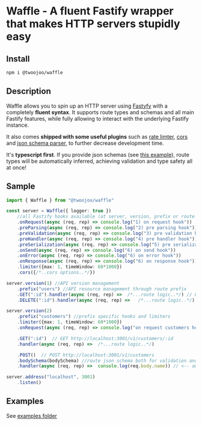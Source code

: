# Waffle - A fluent Fastify wrapper that makes HTTP servers stupidly easy

## Install

```bash
npm i @twoojoo/waffle
```

## Description

Waffle allows you to spin up an HTTP server using [Fastyfy](https://github.com/fastify/fastify) with a completely **fluent syntax**. 
It supports route types and schemas and all main Fastify features, while fully allowing to interact with the underlying Fastify instance.

It also comes **shipped with some useful plugins** such as [rate limter](https://github.com/fastify/fastify-rate-limit), [cors](https://github.com/fastify/fastify-cors) and [json schema parser](https://www.npmjs.com/package/json-schema-to-ts), to further decrease development time.

It's **typescript first**. If you provide json schemas (see [this example](./examples/validation.ts)), route types will be automatically inferred, achieving validation and type safety all at once!

## Sample

```typescript
import { Waffle } from "@twoojoo/waffle"

const server = Waffle({ logger: true })
	//all Fastify hooks available (at server, version, prefix or route level)
	.onRequest(async (req, rep) => console.log("1) on request hook"))
	.preParsing(async (req, rep) => console.log("2) pre parsing hook"))
	.preValidation(async (req, rep) => console.log("3) pre validation hook"))
	.preHandler(async (req, rep) => console.log("4) pre handler hook"))
	.preSerialization(async (req, rep) => console.log("5) pre serialization hook"))
	.onSend(async (req, rep) => console.log("6) on send hook"))
	.onError(async (req, rep) => console.log("6) on error hook"))
	.onResponse(async (req, rep) => console.log("6) on response hook"))
	.limiter({max: 1, timeWindow: 60*1000}) 
	.cors({/*..cors options..*/})

server.version(1) //API version management
	.prefix("users") //API resource management through route prefix
	.GET(":id").handler(async (req, rep) =>  /*...route logic..*/) // GET http://localhost:3001/v1/users/:id
	.DELETE(":id").handler(async (req, rep) =>   /*...route logic..*/) // DELETE http://localhost:3001/v1/users/:id

server.version(2)
	.prefix("customers") //prefix specific hooks and limiters
	.limiter({max: 1, timeWindow: 60*1000})
	.onRequest(async (req, rep) => console.log("on request customers hook")) 

	.GET(":id")  // GET http://localhost:3001/v1/customers/:id
	.handler(async (req, rep) =>  /*...route logic..*/)

	.POST()  // POST http://localhost:3001/v1/customers
	.bodySchema(bodySchema) //route json schema both for validation and type safety
	.handler(async (req, rep) =>  console.log(req.body.name)) // <-- autocomplete

server.address("localhost", 3001)
	.listen()
```

## Examples

See [examples folder](./examples)